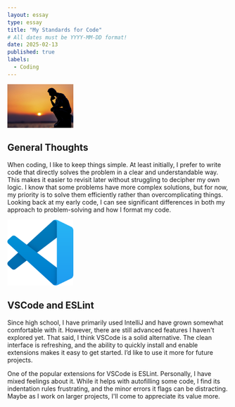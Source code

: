 ```yaml
---
layout: essay
type: essay
title: "My Standards for Code"
# All dates must be YYYY-MM-DD format!
date: 2025-02-13
published: true
labels:
  - Coding
---
```


<img width="150px" class="rounded float-start pe-4" src="../img/thinking.jpg">

## General Thoughts
When coding, I like to keep things simple. At least initially, I prefer to write code that directly solves the problem in a clear and understandable way. This makes it easier to revisit later without struggling to decipher my own logic. I know that some problems have more complex solutions, but for now, my priority is to solve them efficiently rather than overcomplicating things. Looking back at my early code, I can see significant differences in both my approach to problem-solving and how I format my code.

<img width="150px" class="rounded float-start pe-4" src="../img/Visual_Studio_Code_1.35_icon.svg.png">

## VSCode and ESLint
Since high school, I have primarily used IntelliJ and have grown somewhat comfortable with it. However, there are still advanced features I haven't explored yet. That said, I think VSCode is a solid alternative. The clean interface is refreshing, and the ability to quickly install and enable extensions makes it easy to get started. I’d like to use it more for future projects.

One of the popular extensions for VSCode is ESLint. Personally, I have mixed feelings about it. While it helps with autofilling some code, I find its indentation rules frustrating, and the minor errors it flags can be distracting. Maybe as I work on larger projects, I'll come to appreciate its value more.

